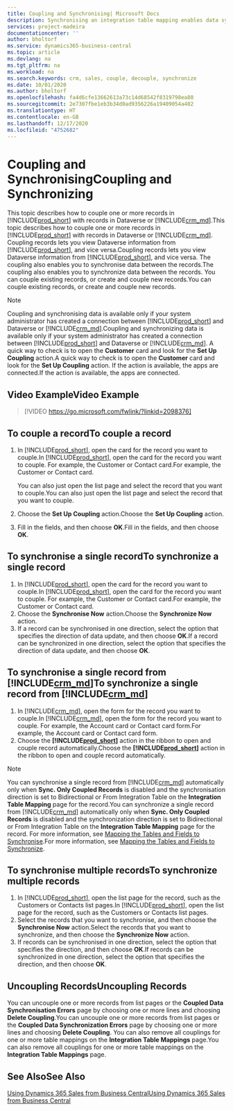 ```yaml
---
title: Coupling and Synchronising| Microsoft Docs
description: Synchronising an integration table mapping enables data syncing in all records in a table in Business Central and Dynamics 365 Sales table that are coupled.
services: project-madeira
documentationcenter: ''
author: bholtorf
ms.service: dynamics365-business-central
ms.topic: article
ms.devlang: na
ms.tgt_pltfrm: na
ms.workload: na
ms.search.keywords: crm, sales, couple, decouple, synchronize
ms.date: 10/01/2020
ms.author: bholtorf
ms.openlocfilehash: fa4d6cfe13662613a73c14d68542f8319798ea80
ms.sourcegitcommit: 2e7307fbe1eb3b34d0ad9356226a19409054a402
ms.translationtype: HT
ms.contentlocale: en-GB
ms.lasthandoff: 12/17/2020
ms.locfileid: "4752682"
---
```

# <a name="coupling-and-synchronizing"></a><span data-ttu-id="3bed2-103">Coupling and Synchronising</span><span class="sxs-lookup"><span data-stu-id="3bed2-103">Coupling and Synchronizing</span></span>
<span data-ttu-id="3bed2-104">This topic describes how to couple one or more records in [!INCLUDE[prod_short](includes/prod_short.md)] with records in Dataverse or [!INCLUDE[crm_md](includes/crm_md.md)].</span><span class="sxs-lookup"><span data-stu-id="3bed2-104">This topic describes how to couple one or more records in [!INCLUDE[prod_short](includes/prod_short.md)] with records in Dataverse or [!INCLUDE[crm_md](includes/crm_md.md)].</span></span> <span data-ttu-id="3bed2-105">Coupling records lets you view Dataverse information from [!INCLUDE[prod_short](includes/prod_short.md)], and vice versa.</span><span class="sxs-lookup"><span data-stu-id="3bed2-105">Coupling records lets you view Dataverse information from [!INCLUDE[prod_short](includes/prod_short.md)], and vice versa.</span></span> <span data-ttu-id="3bed2-106">The coupling also enables you to synchronise data between the records.</span><span class="sxs-lookup"><span data-stu-id="3bed2-106">The coupling also enables you to synchronize data between the records.</span></span> <span data-ttu-id="3bed2-107">You can couple existing records, or create and couple new records.</span><span class="sxs-lookup"><span data-stu-id="3bed2-107">You can couple existing records, or create and couple new records.</span></span>

> [!Note]
> <span data-ttu-id="3bed2-108">Coupling and synchronising data is available only if your system administrator has created a connection between [!INCLUDE[prod_short](includes/prod_short.md)] and Dataverse or [!INCLUDE[crm_md](includes/crm_md.md)].</span><span class="sxs-lookup"><span data-stu-id="3bed2-108">Coupling and synchronizing data is available only if your system administrator has created a connection between [!INCLUDE[prod_short](includes/prod_short.md)] and Dataverse or [!INCLUDE[crm_md](includes/crm_md.md)].</span></span> <span data-ttu-id="3bed2-109">A quick way to check is to open the **Customer** card and look for the **Set Up Coupling** action.</span><span class="sxs-lookup"><span data-stu-id="3bed2-109">A quick way to check is to open the **Customer** card and look for the **Set Up Coupling** action.</span></span> <span data-ttu-id="3bed2-110">If the action is available, the apps are connected.</span><span class="sxs-lookup"><span data-stu-id="3bed2-110">If the action is available, the apps are connected.</span></span>   

## <a name="video-example"></a><span data-ttu-id="3bed2-111">Video Example</span><span class="sxs-lookup"><span data-stu-id="3bed2-111">Video Example</span></span>

> [!VIDEO https://go.microsoft.com/fwlink/?linkid=2098376]

## <a name="to-couple-a-record"></a><span data-ttu-id="3bed2-112">To couple a record</span><span class="sxs-lookup"><span data-stu-id="3bed2-112">To couple a record</span></span>  
1.  <span data-ttu-id="3bed2-113">In [!INCLUDE[prod_short](includes/prod_short.md)], open the card for the record you want to couple.</span><span class="sxs-lookup"><span data-stu-id="3bed2-113">In [!INCLUDE[prod_short](includes/prod_short.md)], open the card for the record you want to couple.</span></span> <span data-ttu-id="3bed2-114">For example, the Customer or Contact card.</span><span class="sxs-lookup"><span data-stu-id="3bed2-114">For example, the Customer or Contact card.</span></span>  

    <span data-ttu-id="3bed2-115">You can also just open the list page and select the record that you want to couple.</span><span class="sxs-lookup"><span data-stu-id="3bed2-115">You can also just open the list page and select the record that you want to couple.</span></span>  

2.  <span data-ttu-id="3bed2-116">Choose the **Set Up Coupling** action.</span><span class="sxs-lookup"><span data-stu-id="3bed2-116">Choose the **Set Up Coupling** action.</span></span>  
3.  <span data-ttu-id="3bed2-117">Fill in the fields, and then choose **OK**.</span><span class="sxs-lookup"><span data-stu-id="3bed2-117">Fill in the fields, and then choose **OK**.</span></span>  

## <a name="to-synchronize-a-single-record"></a><span data-ttu-id="3bed2-118">To synchronise a single record</span><span class="sxs-lookup"><span data-stu-id="3bed2-118">To synchronize a single record</span></span>  
1.  <span data-ttu-id="3bed2-119">In [!INCLUDE[prod_short](includes/prod_short.md)], open the card for the record you want to couple.</span><span class="sxs-lookup"><span data-stu-id="3bed2-119">In [!INCLUDE[prod_short](includes/prod_short.md)], open the card for the record you want to couple.</span></span> <span data-ttu-id="3bed2-120">For example, the Customer or Contact card.</span><span class="sxs-lookup"><span data-stu-id="3bed2-120">For example, the Customer or Contact card.</span></span>  
2.  <span data-ttu-id="3bed2-121">Choose the **Synchronise Now** action.</span><span class="sxs-lookup"><span data-stu-id="3bed2-121">Choose the **Synchronize Now** action.</span></span>  
3.  <span data-ttu-id="3bed2-122">If a record can be synchronised in one direction, select the option that specifies the direction of data update, and then choose **OK**.</span><span class="sxs-lookup"><span data-stu-id="3bed2-122">If a record can be synchronized in one direction, select the option that specifies the direction of data update, and then choose **OK**.</span></span>  

## <a name="to-synchronize-a-single-record-from-crm_md"></a><span data-ttu-id="3bed2-123">To synchronise a single record from [!INCLUDE[crm_md](includes/crm_md.md)]</span><span class="sxs-lookup"><span data-stu-id="3bed2-123">To synchronize a single record from [!INCLUDE[crm_md](includes/crm_md.md)]</span></span>  
1.  <span data-ttu-id="3bed2-124">In [!INCLUDE[crm_md](includes/crm_md.md)], open the form for the record you want to couple.</span><span class="sxs-lookup"><span data-stu-id="3bed2-124">In [!INCLUDE[crm_md](includes/crm_md.md)], open the form for the record you want to couple.</span></span> <span data-ttu-id="3bed2-125">For example, the Account card or Contact card form.</span><span class="sxs-lookup"><span data-stu-id="3bed2-125">For example, the Account card or Contact card form.</span></span>  
2.  <span data-ttu-id="3bed2-126">Choose the **[!INCLUDE[prod_short](includes/prod_short.md)]** action in the ribbon to open and couple record automatically.</span><span class="sxs-lookup"><span data-stu-id="3bed2-126">Choose the **[!INCLUDE[prod_short](includes/prod_short.md)]** action in the ribbon to open and couple record automatically.</span></span>

> [!Note]
> <span data-ttu-id="3bed2-127">You can synchronise a single record from [!INCLUDE[crm_md](includes/crm_md.md)] automatically only when **Sync. Only Coupled Records** is disabled and the synchronisation direction is set to Bidirectional or From Integration Table on the **Integration Table Mapping** page for the record.</span><span class="sxs-lookup"><span data-stu-id="3bed2-127">You can synchronize a single record from [!INCLUDE[crm_md](includes/crm_md.md)] automatically only when **Sync. Only Coupled Records** is disabled and the synchronization direction is set to Bidirectional or From Integration Table on the **Integration Table Mapping** page for the record.</span></span> <span data-ttu-id="3bed2-128">For more information, see [Mapping the Tables and Fields to Synchronise](admin-how-to-modify-table-mappings-for-synchronization.md#creating-new-records).</span><span class="sxs-lookup"><span data-stu-id="3bed2-128">For more information, see [Mapping the Tables and Fields to Synchronize](admin-how-to-modify-table-mappings-for-synchronization.md#creating-new-records).</span></span>     

## <a name="to-synchronize-multiple-records"></a><span data-ttu-id="3bed2-129">To synchronise multiple records</span><span class="sxs-lookup"><span data-stu-id="3bed2-129">To synchronize multiple records</span></span>  
1.  <span data-ttu-id="3bed2-130">In [!INCLUDE[prod_short](includes/prod_short.md)], open the list page for the record, such as the Customers or Contacts list pages.</span><span class="sxs-lookup"><span data-stu-id="3bed2-130">In [!INCLUDE[prod_short](includes/prod_short.md)], open the list page for the record, such as the Customers or Contacts list pages.</span></span>  
2.  <span data-ttu-id="3bed2-131">Select the records that you want to synchronise, and then choose the **Synchronise Now** action.</span><span class="sxs-lookup"><span data-stu-id="3bed2-131">Select the records that you want to synchronize, and then choose the **Synchronize Now** action.</span></span>  
3.  <span data-ttu-id="3bed2-132">If records can be synchronised in one direction, select the option that specifies the direction, and then choose **OK**.</span><span class="sxs-lookup"><span data-stu-id="3bed2-132">If records can be synchronized in one direction, select the option that specifies the direction, and then choose **OK**.</span></span>  

## <a name="uncoupling-records"></a><span data-ttu-id="3bed2-133">Uncoupling Records</span><span class="sxs-lookup"><span data-stu-id="3bed2-133">Uncoupling Records</span></span>
<span data-ttu-id="3bed2-134">You can uncouple one or more records from list pages or the **Coupled Data Synchronisation Errors** page by choosing one or more lines and choosing **Delete Coupling**.</span><span class="sxs-lookup"><span data-stu-id="3bed2-134">You can uncouple one or more records from list pages or the **Coupled Data Synchronization Errors** page by choosing one or more lines and choosing **Delete Coupling**.</span></span> <span data-ttu-id="3bed2-135">You can also remove all couplings for one or more table mappings on the **Integration Table Mappings** page.</span><span class="sxs-lookup"><span data-stu-id="3bed2-135">You can also remove all couplings for one or more table mappings on the **Integration Table Mappings** page.</span></span>

## <a name="see-also"></a><span data-ttu-id="3bed2-136">See Also</span><span class="sxs-lookup"><span data-stu-id="3bed2-136">See Also</span></span>  
[<span data-ttu-id="3bed2-137">Using Dynamics 365 Sales from Business Central</span><span class="sxs-lookup"><span data-stu-id="3bed2-137">Using Dynamics 365 Sales from Business Central</span></span>](marketing-integrate-dynamicscrm.md)
